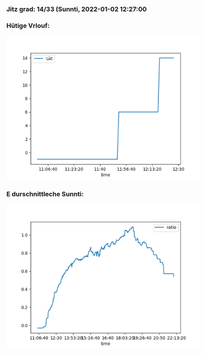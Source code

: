 ### Jitz grad: 14/33 (Sunnti, 2022-01-02 12:27:00

### Hütige Vrlouf:
![Graph](Today.png)

### E durschnittleche Sunnti:
![Graph](Sunnti.png)